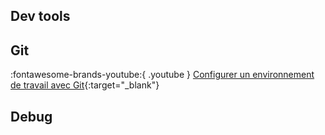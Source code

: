 ## Dev tools

## Git

:fontawesome-brands-youtube:{ .youtube } [Configurer un environnement de travail avec Git](https://www.youtube.com/watch?v=hwqgzZBsc_I&list=PLjwdMgw5TTLXuY5i7RW0QqGdW0NZntqiP&index=17){:target="_blank"}

## Debug
